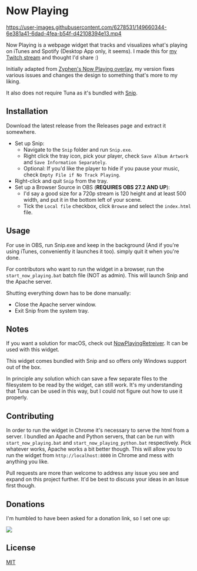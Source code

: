 # Now Playing

https://user-images.githubusercontent.com/6278531/149660344-6e381a41-6dad-4fea-b54f-d42108394e13.mp4

Now Playing is a webpage widget that tracks and visualizes what's playing on iTunes and Spotify (Desktop App only, it seems).
I made this for [my Twitch stream](https://twitch.tv/furiousgallus) and thought I'd share :)

Initially adapted from [Zyphen's Now Playing overlay](https://obsproject.com/forum/resources/zyphens-now-playing-overlay.1026/), my version fixes various issues and changes the design to something that's more to my liking.

It also does not require Tuna as it's bundled with [Snip](https://github.com/dlrudie/Snip).

## Installation

Download the latest release from the Releases page and extract it somewhere.

* Set up Snip: 
    * Navigate to the `Snip` folder and run `Snip.exe`.
    * Right click the tray icon, pick your player, check `Save Album Artwork` and `Save Information Separately`.
    * Optional: If you'd like the player to hide if you pause your music, check `Empty File if No Track Playing`.
* Right-click and quit `Snip` from the tray.
* Set up a Browser Source in OBS (**REQUIRES OBS 27.2 AND UP**): 
    * I'd say a good size for a 720p stream is 120 height and at least 500 width, and put it in the bottom left of your scene. 
    * Tick the `Local file` checkbox, click `Browse` and select the `index.html` file.

## Usage

For use in OBS, run Snip.exe and keep in the background (And if you're using iTunes, conveniently it launches it too). simply quit it when you're done.

For contributors who want to run the widget in a browser, run the `start_now_playing.bat` batch file (NOT as admin).
This will launch Snip and the Apache server. 

Shutting everything down has to be done manually:
* Close the Apache server window.
* Exit Snip from the system tray.

## Notes

If you want a solution for macOS, check out [NowPlayingRetreiver](https://github.com/adarhef/NowPlayingRetriever). It can be used with this widget.

This widget comes bundled with Snip and so offers only Windows support out of the box.

In principle any solution which can save a few separate files to the filesystem to be read by the widget, can still work.
It's my understanding that Tuna can be used in this way, but I could not figure out how to use it properly.

## Contributing

In order to run the widget in Chrome it's necessary to serve the html from a server. I bundled an Apache and Python servers, that can be run with `start_now_playing.bat` and `start_now_playing_python.bat` respectively. Pick whatever works, Apache works a bit better though.
This will allow you to run the widget from `http://localhost:8000` in Chrome and mess with anything you like.

Pull requests are more than welcome to address any issue you see and expand on this project further. It'd be best to discuss your ideas in an Issue first though.

## Donations

I'm humbled to have been asked for a donation link, so I set one up:

[![](https://www.paypalobjects.com/en_US/IL/i/btn/btn_donateCC_LG.gif)](https://www.paypal.com/donate/?hosted_button_id=2C294FLX63PDQ)

## License
[MIT](https://choosealicense.com/licenses/mit/)
